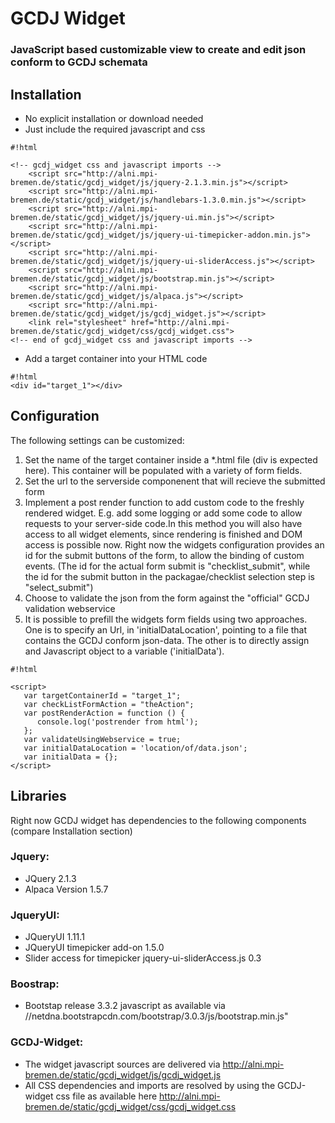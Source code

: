 # GCDJ Widget #
### JavaScript based customizable view to create and edit json conform to GCDJ schemata ###


## Installation ##
- No explicit installation or download needed
- Just include the required javascript and css

```
#!html

<!-- gcdj_widget css and javascript imports -->
    <script src="http://alni.mpi-bremen.de/static/gcdj_widget/js/jquery-2.1.3.min.js"></script>
    <script src="http://alni.mpi-bremen.de/static/gcdj_widget/js/handlebars-1.3.0.min.js"></script>
    <script src="http://alni.mpi-bremen.de/static/gcdj_widget/js/jquery-ui.min.js"></script>
    <script src="http://alni.mpi-bremen.de/static/gcdj_widget/js/jquery-ui-timepicker-addon.min.js"></script>
    <script src="http://alni.mpi-bremen.de/static/gcdj_widget/js/jquery-ui-sliderAccess.js"></script>
    <script src="http://alni.mpi-bremen.de/static/gcdj_widget/js/bootstrap.min.js"></script>
    <script src="http://alni.mpi-bremen.de/static/gcdj_widget/js/alpaca.js"></script>
    <script src="http://alni.mpi-bremen.de/static/gcdj_widget/js/gcdj_widget.js"></script>
    <link rel="stylesheet" href="http://alni.mpi-bremen.de/static/gcdj_widget/css/gcdj_widget.css">
<!-- end of gcdj_widget css and javascript imports -->

```

- Add a target container into your HTML code

```
#!html
<div id="target_1"></div>
```



## Configuration ##
The following settings can be customized:

1. Set the name of the target container inside a *.html file (div is expected here). This container will be populated with a variety of form fields.
2. Set the url to the serverside componenent that will recieve the submitted form
3. Implement a post render function to add custom code to the freshly rendered widget. E.g. add some logging or add some code to allow requests
to your server-side code.In this method you will also have access to all widget elements,
since rendering is finished and DOM access is possible now.
Right now the widgets configuration provides an id for the submit buttons of the form, to allow the binding of custom events.
(The id for the actual form submit is "checklist_submit", while the id for the submit button in the packagae/checklist selection step is "select_submit")
4. Choose to validate the json from the form against the "official" GCDJ validation webservice
5. It is possible to prefill the widgets form fields using two approaches. One is to specify an Url, in 'initialDataLocation',
pointing to a file that contains the GCDJ conform json-data. The other is to directly
assign and Javascript object to a variable ('initialData').

```
#!html

<script>
   var targetContainerId = "target_1";
   var checkListFormAction = "theAction";
   var postRenderAction = function () {
      console.log('postrender from html');
   };
   var validateUsingWebservice = true;
   var initialDataLocation = 'location/of/data.json';
   var initialData = {};
</script>

```

## Libraries ##
Right now GCDJ widget has dependencies to the following components (compare Installation section)

### Jquery: ###
* JQuery 2.1.3
* Alpaca Version 1.5.7

### JqueryUI: ###
* JQueryUI 1.11.1
* JQueryUI timepicker add-on 1.5.0
* Slider access for timepicker jquery-ui-sliderAccess.js 0.3

### Boostrap: ###
* Bootstap release  3.3.2 javascript as available via //netdna.bootstrapcdn.com/bootstrap/3.0.3/js/bootstrap.min.js"

### GCDJ-Widget: ###
* The widget javascript sources are delivered via http://alni.mpi-bremen.de/static/gcdj_widget/js/gcdj_widget.js
* All CSS dependencies and imports are resolved by using the GCDJ-widget css file as available here  http://alni.mpi-bremen.de/static/gcdj_widget/css/gcdj_widget.css


